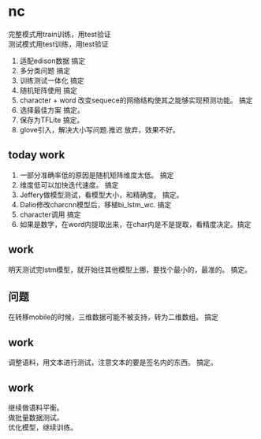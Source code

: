 # nc  
完整模式用train训练，用test验证  
测试模式用test训练，用test验证  

1. 适配edison数据  搞定  
2. 多分类问题 搞定    
3. 训练测试一体化  搞定
4. 随机矩阵使用 搞定
5. character + word  改变sequece的网络结构使其之能够实现预测功能。 搞定
6. 选择最佳方案   搞定。
7. 保存为TFLite  搞定。
8. glove引入，解决大小写问题.推迟   放弃，效果不好。

## today work
1.  一部分准确率低的原因是随机矩阵维度太低。  搞定
2.  维度低可以加快迭代速度。 搞定 
3.  Jeffery做模型测试，看模型大小，和精确度。   搞定。
4.  Dalio修改charcnn模型后，移植bi_lstm_wc. 搞定 
5. character调用 搞定
6.  如果是数字，在word内提取出来，在char内是不是提取，看精度决定。搞定

## work
明天测试完lstm模型，就开始往其他模型上挪，要找个最小的，最准的。   搞定。

## 问题  
在转移mobile的时候，三维数据可能不被支持，转为二维数组。 搞定

## work
调整语料，用文本进行测试，注意文本的要是签名内的东西。  搞定。

## work
继续做语料平衡。  
做批量数据测试。  
优化模型，继续训练。  
